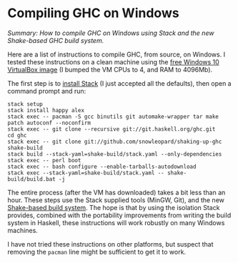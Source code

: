 # Compiling GHC on Windows

_Summary: How to compile GHC on Windows using Stack and the new Shake-based GHC build system._

Here are a list of instructions to compile GHC, from source, on Windows. I tested these instructions on a clean machine using the [free Windows 10 VirtualBox image](https://dev.windows.com/en-us/microsoft-edge/tools/vms/windows/) (I bumped the VM CPUs to 4, and RAM to 4096Mb).

The first step is to [install Stack](https://www.stackage.org/stack/windows-x86_64-installer) (I just accepted all the defaults), then open a command prompt and run:

	stack setup
	stack install happy alex
	stack exec -- pacman -S gcc binutils git automake-wrapper tar make patch autoconf --noconfirm
	stack exec -- git clone --recursive git://git.haskell.org/ghc.git
	cd ghc
	stack exec -- git clone git://github.com/snowleopard/shaking-up-ghc shake-build
	stack build --stack-yaml=shake-build/stack.yaml --only-dependencies
	stack exec -- perl boot
	stack exec -- bash configure --enable-tarballs-autodownload
	stack exec --stack-yaml=shake-build/stack.yaml -- shake-build/build.bat -j

The entire process (after the VM has downloaded) takes a bit less than an hour. These steps use the Stack supplied tools (MinGW, Git), and the new [Shake-based build system](https://github.com/snowleopard/shaking-up-ghc). The hope is that by using the isolation Stack provides, combined with the portability improvements from writing the build system in Haskell, these instructions will work robustly on many Windows machines.

I have not tried these instructions on other platforms, but suspect that removing the `pacman` line might be sufficient to get it to work.
